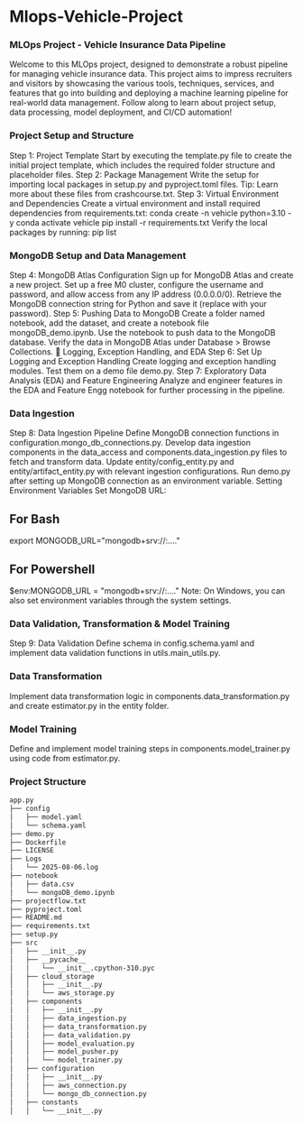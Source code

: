 # Mlops-Vehicle-Project

### MLOps Project - Vehicle Insurance Data Pipeline
Welcome to this MLOps project, designed to demonstrate a robust pipeline for managing vehicle insurance data. This project aims to impress recruiters and visitors by showcasing the various tools, techniques, services, and features that go into building and deploying a machine learning pipeline for real-world data management. Follow along to learn about project setup, data processing, model deployment, and CI/CD automation!

### Project Setup and Structure
Step 1: Project Template
Start by executing the template.py file to create the initial project template, which includes the required folder structure and placeholder files.
Step 2: Package Management
Write the setup for importing local packages in setup.py and pyproject.toml files.
Tip: Learn more about these files from crashcourse.txt.
Step 3: Virtual Environment and Dependencies
Create a virtual environment and install required dependencies from requirements.txt:
conda create -n vehicle python=3.10 -y
conda activate vehicle
pip install -r requirements.txt
Verify the local packages by running:
pip list

### MongoDB Setup and Data Management
Step 4: MongoDB Atlas Configuration
Sign up for MongoDB Atlas and create a new project.
Set up a free M0 cluster, configure the username and password, and allow access from any IP address (0.0.0.0/0).
Retrieve the MongoDB connection string for Python and save it (replace <password> with your password).
Step 5: Pushing Data to MongoDB
Create a folder named notebook, add the dataset, and create a notebook file mongoDB_demo.ipynb.
Use the notebook to push data to the MongoDB database.
Verify the data in MongoDB Atlas under Database > Browse Collections.
📝 Logging, Exception Handling, and EDA
Step 6: Set Up Logging and Exception Handling
Create logging and exception handling modules. Test them on a demo file demo.py.
Step 7: Exploratory Data Analysis (EDA) and Feature Engineering
Analyze and engineer features in the EDA and Feature Engg notebook for further processing in the pipeline.

### Data Ingestion
Step 8: Data Ingestion Pipeline
Define MongoDB connection functions in configuration.mongo_db_connections.py.
Develop data ingestion components in the data_access and components.data_ingestion.py files to fetch and transform data.
Update entity/config_entity.py and entity/artifact_entity.py with relevant ingestion configurations.
Run demo.py after setting up MongoDB connection as an environment variable.
Setting Environment Variables
Set MongoDB URL:

## For Bash
export MONGODB_URL="mongodb+srv://<username>:<password>...."

## For Powershell
$env:MONGODB_URL = "mongodb+srv://<username>:<password>...."
Note: On Windows, you can also set environment variables through the system settings.

### Data Validation, Transformation & Model Training
Step 9: Data Validation
Define schema in config.schema.yaml and implement data validation functions in utils.main_utils.py.

### Data Transformation
Implement data transformation logic in components.data_transformation.py and create estimator.py in the entity folder.

### Model Training
Define and implement model training steps in components.model_trainer.py using code from estimator.py.

### Project Structure

```bash
app.py
├── config
│   ├── model.yaml
│   └── schema.yaml
├── demo.py
├── Dockerfile
├── LICENSE
├── Logs
│   └── 2025-08-06.log
├── notebook
│   ├── data.csv
│   └── mongoDB_demo.ipynb
├── projectflow.txt
├── pyproject.toml
├── README.md
├── requirements.txt
├── setup.py
├── src
│   ├── __init__.py
│   ├── __pycache__
│   │   └── __init__.cpython-310.pyc
│   ├── cloud_storage
│   │   ├── __init__.py
│   │   └── aws_storage.py
│   ├── components
│   │   ├── __init__.py
│   │   ├── data_ingestion.py
│   │   ├── data_transformation.py
│   │   ├── data_validation.py
│   │   ├── model_evaluation.py
│   │   ├── model_pusher.py
│   │   └── model_trainer.py
│   ├── configuration
│   │   ├── __init__.py
│   │   ├── aws_connection.py
│   │   └── mongo_db_connection.py
│   ├── constants
│   │   └── __init__.py
